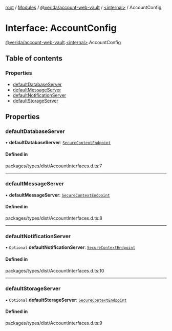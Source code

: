 [root](../README.md) / [Modules](../modules.md) / [@verida/account-web-vault](../modules/verida_account_web_vault.md) / [<internal\>](../modules/verida_account_web_vault._internal_.md) / AccountConfig

# Interface: AccountConfig

[@verida/account-web-vault](../modules/verida_account_web_vault.md).[<internal\>](../modules/verida_account_web_vault._internal_.md).AccountConfig

## Table of contents

### Properties

- [defaultDatabaseServer](verida_account_web_vault._internal_.AccountConfig.md#defaultdatabaseserver)
- [defaultMessageServer](verida_account_web_vault._internal_.AccountConfig.md#defaultmessageserver)
- [defaultNotificationServer](verida_account_web_vault._internal_.AccountConfig.md#defaultnotificationserver)
- [defaultStorageServer](verida_account_web_vault._internal_.AccountConfig.md#defaultstorageserver)

## Properties

### defaultDatabaseServer

• **defaultDatabaseServer**: [`SecureContextEndpoint`](verida_account_web_vault._internal_.SecureContextEndpoint.md)

#### Defined in

packages/types/dist/AccountInterfaces.d.ts:7

___

### defaultMessageServer

• **defaultMessageServer**: [`SecureContextEndpoint`](verida_account_web_vault._internal_.SecureContextEndpoint.md)

#### Defined in

packages/types/dist/AccountInterfaces.d.ts:8

___

### defaultNotificationServer

• `Optional` **defaultNotificationServer**: [`SecureContextEndpoint`](verida_account_web_vault._internal_.SecureContextEndpoint.md)

#### Defined in

packages/types/dist/AccountInterfaces.d.ts:10

___

### defaultStorageServer

• `Optional` **defaultStorageServer**: [`SecureContextEndpoint`](verida_account_web_vault._internal_.SecureContextEndpoint.md)

#### Defined in

packages/types/dist/AccountInterfaces.d.ts:9
